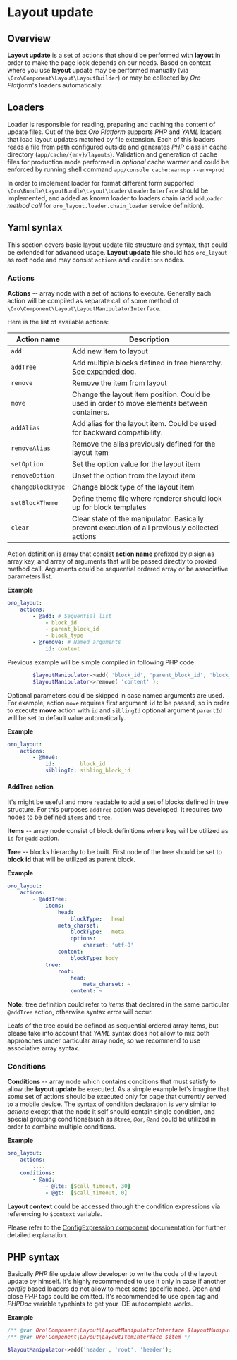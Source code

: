 Layout update
=============

Overview
--------

**Layout update** is a set of actions that should be performed with **layout** in order to make the page look depends on our needs.
Based on context where you use **layout** update may be performed manually (via `\Oro\Component\Layout\LayoutBuilder`) or may be collected
by *Oro Platform*'s loaders automatically.

Loaders
-------

Loader is responsible for reading, preparing and caching the content of update files. Out of the box *Oro Platform* 
 supports *PHP* and *YAML* loaders that load layout updates matched by file extension. Each of this loaders reads a file from 
 path configured outside and generates *PHP* class in cache directory (`app/cache/{env}/layouts`). Validation and generation of cache files 
 for production mode performed in *optional* cache warmer and could be enforced by running shell command 
 `app/console cache:warmup --env=prod`
  
In order to implement loader for format different form supported  
`\Oro\Bundle\LayoutBundle\Layout\Loader\LoaderInterface` should be implemented, and added as known loader to loaders 
chain (add `addLoader` *method call* for `oro_layout.loader.chain_loader` service definition).

Yaml syntax
-----------

This section covers basic layout update file structure and syntax, that could be extended for advanced usage.
**Layout update** file should has `oro_layout` as root node and may consist `actions` and `conditions` nodes.

### Actions

**Actions** -- array node with a set of actions to execute. Generally each action will be compiled as separate call
of some method of `\Oro\Component\Layout\LayoutManipulatorInterface`.

Here is the list of available actions:

| Action name | Description |
|------- |-------------|
| `add` | Add new item to layout |
| `addTree` | Add multiple blocks defined in tree hierarchy. [See expanded doc](#add-tree). |
| `remove` | Remove the item from layout |
| `move` | Change the layout item position. Could be used in order to move elements between containers. |
| `addAlias` | Add alias for the layout item. Could be used for backward compatibility. |
| `removeAlias` | Remove the alias previously defined for the layout item |
| `setOption` | Set the option value for the layout item |
| `removeOption` | Unset the option from the layout item |
| `changeBlockType` | Change block type of the layout item |
| `setBlockTheme` | Define theme file where renderer should look up for block templates |
| `clear` | Clear state of the manipulator. Basically prevent execution of all previously collected actions |

Action definition is array that consist **action name** prefixed by `@` sign as array key, and array of arguments that 
will be passed directly to proxied method call. Arguments could be sequential ordered array or be associative parameters list.

**Example**
```yml
oro_layout:
    actions:
        - @add: # Sequential list
            - block_id
            - parent_block_id
            - block_type
        - @remove: # Named arguments
            id: content
```

Previous example will be simple compiled in following PHP code

```php
        $layoutManipulator->add( 'block_id', 'parent_block_id', 'block_type' );
        $layoutManipulator->remove( 'content' );
```

Optional parameters could be skipped in case named arguments are used. For example, action `move` requires first argument 
`id` to be passed, so in order to execute **move** action with `id` and `siblingId` optional argument `parentId` will be 
set to default value automatically.

**Example**
```yml
oro_layout:
    actions:
        - @move:
            id:        block_id
            siblingId: sibling_block_id
```

#### AddTree action

It's might be useful and more readable to add a set of blocks defined in tree structure. For this purposes `addTree` action was developed.
It requires two nodes to be defined `items` and `tree`.

**Items** -- array node consist of block definitions where key will be utilized as `id` for `@add` action.

**Tree** -- blocks hierarchy to be built. First node of the tree should be set to **block id** that will be utilized as parent block.

**Example**
```yml
oro_layout:
    actions:
        - @addTree:
            items:
                head:
                    blockType:   head
                meta_charset:
                    blockType:   meta
                    options:
                        charset: 'utf-8'
                content:
                    blockType: body
            tree:
                root:
                    head:
                        meta_charset: ~
                    content: ~
```

**Note:** tree definition could refer to *items* that declared in the same particular `@addTree` action, otherwise syntax error will occur. 

Leafs of the tree could be defined as sequential ordered array items, but please take into account that *YAML* syntax does not allow
to mix both approaches under particular array node, so we recommend to use associative array syntax.

### Conditions

**Conditions** -- array node which contains conditions that must satisfy to allow the **layout update** be executed.
As a simple example let's imagine that some set of actions should be executed only for page that currently served to a mobile device.
The syntax of condition declaration is very similar to *actions* except that the node it self should contain single condition, 
and special grouping conditions(such as `@tree`, `@or`, `@and` could be utilized in order to combine multiple conditions.

**Example**
```yml
oro_layout:
    actions:
        ....
    conditions:
        - @and:
            - @lte: [$call_timeout, 30]
            - @gt:  [$call_timeout, 0]
```

**Layout context** could be accessed through the condition expressions via referencing to `$context` variable.

Please refer to the [ConfigExpression component](../../../../Component/ConfigExpression/README.md) documentation for further detailed explanation.

PHP syntax
----------

Basically *PHP* file update allow developer to write the code of the layout update by himself. It's highly recommended to use it only in
case if another *config* based loaders do not allow to meet some specific need. 
Open and close *PHP* tags could be omitted. It's recommended to use open tag and *PHPDoc* variable typehints to get your IDE autocomplete works.

**Example**
```php
/** @var Oro\Component\Layout\LayoutManipulatorInterface $layoutManipulator */
/** @var Oro\Component\Layout\LayoutItemInterface $item */

$layoutManipulator->add('header', 'root', 'header');
```

